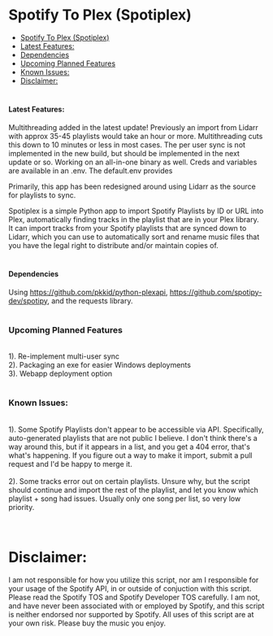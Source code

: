 # Spotify To Plex (Spotiplex)


- [Spotify To Plex (Spotiplex)](#spotify-to-plex-spotiplex)
- [Latest Features:](#latest-features)
- [Dependencies](#dependencies)
- [Upcoming Planned Features](#upcoming-planned-features)
- [Known Issues:](#known-issues)
- [Disclaimer:](#disclaimer)

# <h4>Latest Features:</h4>

Multithreading added in the latest update! Previously an import from Lidarr with approx 35-45 playlists would take an hour or more. Multithreading cuts this down to 10 minutes or less in most cases. The per user sync is not implemented in the new build, but should be implemented in the next update or so. Working on an all-in-one binary as well. Creds and variables are available in an .env. The default.env provides 

Primarily, this app has been redesigned around using Lidarr as the source for playlists to sync.

Spotiplex is a simple Python app to import Spotify Playlists by ID or URL into Plex, automatically finding tracks in the playlist that are in your Plex library. It can import tracks from your Spotify playlists that are synced down to Lidarr, which you can use to automatically sort and rename music files that you have the legal right to distribute and/or maintain copies of. 

# <h4>Dependencies</h4>
Using https://github.com/pkkid/python-plexapi, https://github.com/spotipy-dev/spotipy, and the requests library. 

# <h3>Upcoming Planned Features</h3>
<br>
1). Re-implement multi-user sync
<br>
2). Packaging an exe for easier Windows deployments
<br>
3). Webapp deployment option
<br>



# <h3>Known Issues:</h3>
<br>
1). Some Spotify Playlists don't appear to be accessible via API. Specifically, auto-generated playlists that are not public I believe. I don't think there's a way around this, but if it appears in a list, and you get a 404 error, that's what's happening. If you figure out a way to make it import, submit a pull request and I'd be happy to merge it. 
<br>
<br>
2). Some tracks error out on certain playlists. Unsure why, but the script should continue and import the rest of the playlist, and let you know which playlist + song had issues. Usually only one song per list, so very low priority. 

<br>
<br>
<br>

# Disclaimer: 
I am not responsible for how you utilize this script, nor am I responsible for your usage of the Spotify API, in or outside of conjuction with this script. Please read the Spotify TOS and Spotify Developer TOS carefully. I am not, and have never been associated with or employed by Spotify, and this script is neither endorsed nor supported by Spotify. All uses of this script are at your own risk. Please buy the music you enjoy. 
